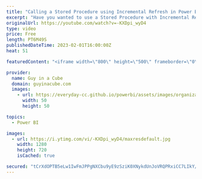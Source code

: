 ```yaml
---
title: "Calling a Stored Procedure using Incremental Refresh in Power BI? We think so!"
excerpt: "Have you wanted to use a Stored Procedure with Incremental Refresh? Patrick has a way that you can do just that!   Sandeep's blog: https://pawarbi.github.io/blog/power%20bi/powerquery/queryfolding/m/optimization/2022/01/25/parameter-valuenativequery-query-folding-where-clause-in-powerbi.html  Stored"
originalUrl: https://youtube.com/watch?v=-KXDpi_wyD4
type: video
price: Free
length: PT6M49S
publishedDateTime: 2023-02-01T16:00:00Z
heat: 51

featuredContent: "<iframe width=\"800\" height=\"500\" frameborder=\"0\" src=\"https://www.youtube.com/embed/-KXDpi_wyD4\" allow=\"accelerometer; autoplay; encrypted-media; gyroscope; picture-in-picture\" allowfullscreen></iframe>"

provider:
  name: Guy in a Cube
  domain: guyinacube.com
  images:
    - url: https://everyday-cc.github.io/powerbi/assets/images/organizations/guyinacube.com-50x50.jpg
      width: 50
      height: 50

topics:
  - Power BI

images:
  - url: https://i.ytimg.com/vi/-KXDpi_wyD4/maxresdefault.jpg
    width: 1280
    height: 720
    isCached: true

secured: "tCrXdOPTB5eLw1IwFmJPPgNXCbu9yE9zSziK0XNykdUnJoVRQPRxiCC7LIkY/8+MlgGNHG0jpNY4Kej1kAP5Q4IcUeCqX7ajjBaAg+UUAeMRDyVleaVQwq5dFXuOPbkUZIk0X4zWo/X8xX3yBQqHDqEk0k8GY2Q7DStUP+xliT4oM+6zc5/s4Viyd/z4BVWChO3wKz+RfVWyof14+LVqEcXxfTEHmYImoZR/FoEVag9eyjNURCEZpBwV40nfA63zIxbxbHc9Y89pILyLCumCWz6eXTLCZ+AHcbhRrgFjkUjoqymTRZfMJvwNtmvsYca5n6waP8LhbTdALaoGBHW6/3uz6HzUG37pHQ9c7ZPgPEYbxlqngtzw7KsD+sPlm+ejpm5Xoi/WqZNQpPZTYE1ax9oquDhGmSHM4+kySZip8lg=;QDTbcWBJEswcFOxI1VA0ng=="
---
```


